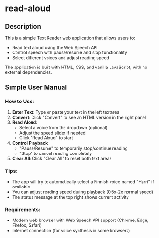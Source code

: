 # read-aloud

## Description
This is a simple Text Reader web application that allows users to:
- Read text aloud using the Web Speech API
- Control speech with pause/resume and stop functionality
- Select different voices and adjust reading speed

The application is built with HTML, CSS, and vanilla JavaScript, with no external dependencies.

## Simple User Manual

### How to Use:
1. **Enter Text**: Type or paste your text in the left textarea
2. **Convert**: Click "Convert" to see an HTML version in the right panel
3. **Read Aloud**: 
   - Select a voice from the dropdown (optional)
   - Adjust the speed slider if needed
   - Click "Read Aloud" to start
4. **Control Playback**:
   - "Pause/Resume" to temporarily stop/continue reading
   - "Stop" to cancel reading completely
5. **Clear All**: Click "Clear All" to reset both text areas

### Tips:
- The app will try to automatically select a Finnish voice named "Harri" if available
- You can adjust reading speed during playback (0.5x-2x normal speed)
- The status message at the top right shows current activity

### Requirements:
- Modern web browser with Web Speech API support (Chrome, Edge, Firefox, Safari)
- Internet connection (for voice synthesis in some browsers)
